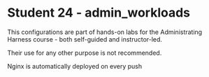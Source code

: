 # Student 24 - admin_workloads
This configurations are part of hands-on labs for the Administrating Harness course - both self-guided and instructor-led.

Their use for any other purpose is not recommended.

Nginx is automatically deployed on every push
  


